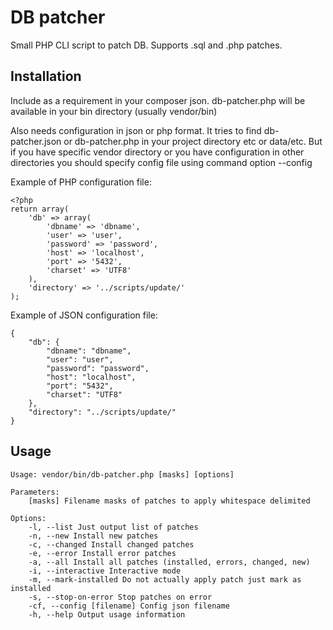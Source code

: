 DB patcher
==========

Small PHP CLI script to patch DB. Supports .sql and .php patches.

Installation
------------

Include as a requirement in your composer json.
db-patcher.php will be available in your bin directory (usually vendor/bin)

Also needs configuration in json or php format. It tries to find db-patcher.json or db-patcher.php in your project
directory etc or data/etc. But if you have specific vendor directory or you have configuration in other directories you
should specify config file using command option --config

Example of PHP configuration file:

    <?php
    return array(
        'db' => array(
            'dbname' => 'dbname',
            'user' => 'user',
            'password' => 'password',
            'host' => 'localhost',
            'port' => '5432',
            'charset' => 'UTF8'
        ),
        'directory' => '../scripts/update/'
    );

Example of JSON configuration file:

    {
        "db": {
            "dbname": "dbname",
            "user": "user",
            "password": "password",
            "host": "localhost",
            "port": "5432",
            "charset": "UTF8"
        },
        "directory": "../scripts/update/"
    }

Usage
-----

    Usage: vendor/bin/db-patcher.php [masks] [options]

    Parameters:
        [masks] Filename masks of patches to apply whitespace delimited

    Options:
        -l, --list Just output list of patches
        -n, --new Install new patches
        -c, --changed Install changed patches
        -e, --error Install error patches
        -a, --all Install all patches (installed, errors, changed, new)
        -i, --interactive Interactive mode
        -m, --mark-installed Do not actually apply patch just mark as installed
        -s, --stop-on-error Stop patches on error
        -cf, --config [filename] Config json filename
        -h, --help Output usage information
